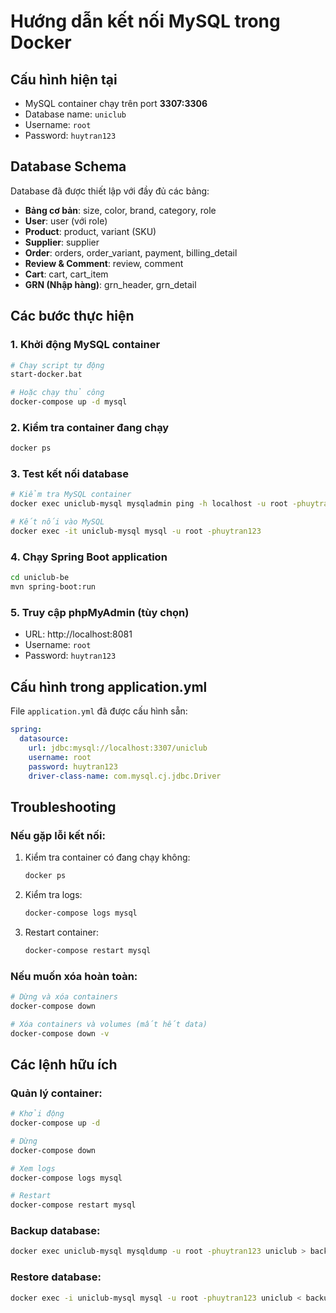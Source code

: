 # Hướng dẫn kết nối MySQL trong Docker

## Cấu hình hiện tại
- MySQL container chạy trên port **3307:3306**
- Database name: `uniclub`
- Username: `root`
- Password: `huytran123`

## Database Schema
Database đã được thiết lập với đầy đủ các bảng:
- **Bảng cơ bản**: size, color, brand, category, role
- **User**: user (với role)
- **Product**: product, variant (SKU)
- **Supplier**: supplier
- **Order**: orders, order_variant, payment, billing_detail
- **Review & Comment**: review, comment
- **Cart**: cart, cart_item
- **GRN (Nhập hàng)**: grn_header, grn_detail

## Các bước thực hiện

### 1. Khởi động MySQL container
```bash
# Chạy script tự động
start-docker.bat

# Hoặc chạy thủ công
docker-compose up -d mysql
```

### 2. Kiểm tra container đang chạy
```bash
docker ps
```

### 3. Test kết nối database
```bash
# Kiểm tra MySQL container
docker exec uniclub-mysql mysqladmin ping -h localhost -u root -phuytran123

# Kết nối vào MySQL
docker exec -it uniclub-mysql mysql -u root -phuytran123
```

### 4. Chạy Spring Boot application
```bash
cd uniclub-be
mvn spring-boot:run
```

### 5. Truy cập phpMyAdmin (tùy chọn)
- URL: http://localhost:8081
- Username: `root`
- Password: `huytran123`

## Cấu hình trong application.yml
File `application.yml` đã được cấu hình sẵn:
```yaml
spring:
  datasource:
    url: jdbc:mysql://localhost:3307/uniclub
    username: root
    password: huytran123
    driver-class-name: com.mysql.cj.jdbc.Driver
```

## Troubleshooting

### Nếu gặp lỗi kết nối:
1. Kiểm tra container có đang chạy không:
   ```bash
   docker ps
   ```

2. Kiểm tra logs:
   ```bash
   docker-compose logs mysql
   ```

3. Restart container:
   ```bash
   docker-compose restart mysql
   ```

### Nếu muốn xóa hoàn toàn:
```bash
# Dừng và xóa containers
docker-compose down

# Xóa containers và volumes (mất hết data)
docker-compose down -v
```

## Các lệnh hữu ích

### Quản lý container:
```bash
# Khởi động
docker-compose up -d

# Dừng
docker-compose down

# Xem logs
docker-compose logs mysql

# Restart
docker-compose restart mysql
```

### Backup database:
```bash
docker exec uniclub-mysql mysqldump -u root -phuytran123 uniclub > backup.sql
```

### Restore database:
```bash
docker exec -i uniclub-mysql mysql -u root -phuytran123 uniclub < backup.sql
```
